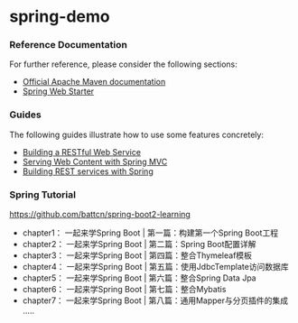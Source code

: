 # spring-demo

### Reference Documentation
For further reference, please consider the following sections:

* [Official Apache Maven documentation](https://maven.apache.org/guides/index.html)
* [Spring Web Starter](https://docs.spring.io/spring-boot/docs/{bootVersion}/reference/htmlsingle/#boot-features-developing-web-applications)

### Guides
The following guides illustrate how to use some features concretely:

* [Building a RESTful Web Service](https://spring.io/guides/gs/rest-service/)
* [Serving Web Content with Spring MVC](https://spring.io/guides/gs/serving-web-content/)
* [Building REST services with Spring](https://spring.io/guides/tutorials/bookmarks/)

### Spring Tutorial
https://github.com/battcn/spring-boot2-learning
* chapter1： 一起来学Spring Boot | 第一篇：构建第一个Spring Boot工程
* chapter2： 一起来学Spring Boot | 第二篇：Spring Boot配置详解
* chapter3： 一起来学Spring Boot | 第四篇：整合Thymeleaf模板
* chapter4： 一起来学Spring Boot | 第五篇：使用JdbcTemplate访问数据库
* chapter5： 一起来学Spring Boot | 第六篇：整合Spring Data Jpa
* chapter6： 一起来学Spring Boot | 第七篇：整合Mybatis
* chapter7： 一起来学Spring Boot | 第八篇：通用Mapper与分页插件的集成
.....